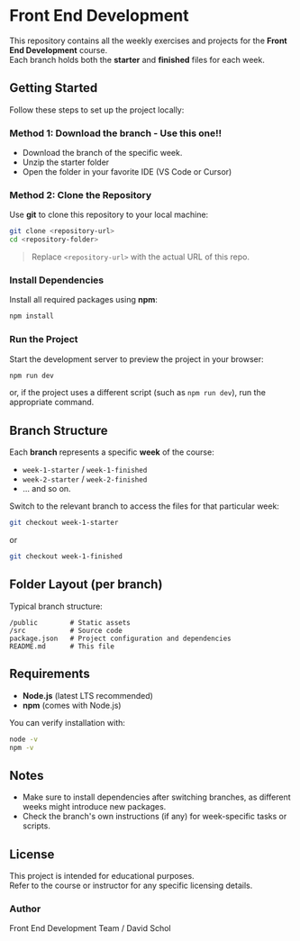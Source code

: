 # Front End Development

This repository contains all the weekly exercises and projects for the
**Front End Development** course.\
Each branch holds both the **starter** and **finished** files for each
week.

## Getting Started

Follow these steps to set up the project locally:

### Method 1: Download the branch - Use this one!!

- Download the branch of the specific week.
- Unzip the starter folder
- Open the folder in your favorite IDE (VS Code or Cursor)

### Method 2: Clone the Repository

Use **git** to clone this repository to your local machine:

``` bash
git clone <repository-url>
cd <repository-folder>
```

> Replace `<repository-url>` with the actual URL of this repo.

### Install Dependencies

Install all required packages using **npm**:

``` bash
npm install
```

### Run the Project

Start the development server to preview the project in your browser:

``` bash
npm run dev
```

or, if the project uses a different script (such as `npm run dev`), run
the appropriate command.

## Branch Structure

Each **branch** represents a specific **week** of the course: 
- `week-1-starter` / `week-1-finished`
- `week-2-starter` / `week-2-finished`
- ... and so on.

Switch to the relevant branch to access the files for that particular week:
  
``` bash
git checkout week-1-starter
```

or

``` bash
git checkout week-1-finished
```

## Folder Layout (per branch)

Typical branch structure:

    /public        # Static assets
    /src           # Source code
    package.json   # Project configuration and dependencies
    README.md      # This file

## Requirements

-   **Node.js** (latest LTS recommended)
-   **npm** (comes with Node.js)

You can verify installation with:

``` bash
node -v
npm -v
```

## Notes

-   Make sure to install dependencies after switching branches, as
    different weeks might introduce new packages.
-   Check the branch's own instructions (if any) for week-specific tasks
    or scripts.

## License

This project is intended for educational purposes.\
Refer to the course or instructor for any specific licensing details.

### Author

Front End Development Team / David Schol
